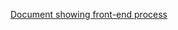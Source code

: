 [Document showing front-end process](https://docs.google.com/document/d/1ODmTQcXmdp3akwxo4kirWaHD1gSFklX69asByuekg-E/edit?usp=sharing)
